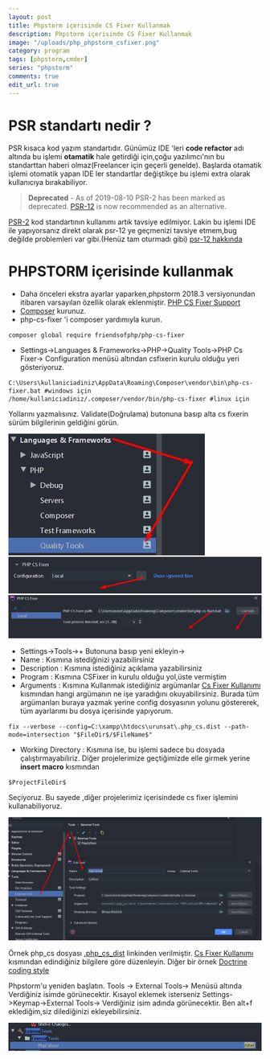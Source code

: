 ```yaml
---
layout: post
title: Phpstorm içerisinde CS Fixer Kullanmak
description: Phpstorm içerisinde CS Fixer Kullanmak
image: "/uploads/php_phpstorm_csfixer.png"
category: program
tags: [phpstorm,cmder]
series: "phpstorm"
comments: true
edit_url: true
---
```


  # PSR standartı nedir ?

PSR kısaca kod  yazım standartıdır. Günümüz IDE 'leri **code refactor** adı altında bu işlemi **otamatik** hale getirdiği için,çoğu yazılımcı'nın bu standarttan haberi olmaz(Freelancer için geçerli genelde). Başlarda otamatik işlemi otomatik yapan IDE ler standartlar değiştikçe bu işlemi extra olarak kullanıcıya bırakabiliyor.
<!-- excerpt separator -->
> **Deprecated** - As of 2019-08-10 PSR-2 has been marked as deprecated. [PSR-12](https://www.php-fig.org/psr/psr-12/) is now recommended as an
> alternative.

[PSR-2](https://www.php-fig.org/psr/psr-2/) kod standartının kullanımı artık tavsiye edilmiyor.  Lakin bu işlemi IDE ile yapıyorsanız direkt olarak psr-12 ye geçmenizi tavsiye etmem,bug değilde problemleri var gibi.(Henüz tam oturmadı gibi)  [psr-12 hakkında](https://github.com/FriendsOfPHP/PHP-CS-Fixer/issues/4502)

# PHPSTORM içerisinde kullanmak

 * Daha önceleri ekstra ayarlar yaparken,phpstorm 2018.3 versiyonundan itibaren varsayılan özellik olarak eklenmiştir. [PHP CS Fixer Support ](https://blog.jetbrains.com/phpstorm/2018/09/phpstorm-2018-3-early-access-program-is-open/)
 * [Composer](https://getcomposer.org/download/) kurunuz.
 * php-cs-fixer 'i composer yardımıyla kurun.

```shell
composer global require friendsofphp/php-cs-fixer
```
* Settings->Languages & Frameworks->PHP->Quality Tools->PHP Cs Fixer-> Configuration  menüsü altından csfixerin kurulu olduğu yeri gösteriyoruz.

```shell
C:\Users\kullaniciadiniz\AppData\Roaming\Composer\vendor\bin\php-cs-fixer.bat #windows için
/home/kullaniciadiniz/.composer/vendor/bin/php-cs-fixer #linux için
```
Yollarını yazmalısınız. Validate(Doğrulama)  butonuna basıp alta cs fixerin sürüm bilgilerinin geldiğini görün.

![phpstorm_inside_phpcsfixer](/uploads/php_phpstorm_csfixer.png)
![phpstorm_inside_phpcsfixer](/uploads/php_phpstorm_csfixer2.png)
![phpstorm_inside_phpcsfixer](/uploads/php_phpstorm_csfixer3.png)

*  Settings->Tools->+ Butonuna basıp yeni ekleyin->
* Name : Kısmına istediğinizi yazabilirsiniz
* Description : Kısmına istediğiniz açıklama yazabilirsiniz
* Program : Kısmına CSFixer in kurulu olduğu yol,üste vermiştim
* Arguments : Kısmına Kullanmak istediğiniz argümanlar  [Cs Fixer Kullanımı](https://github.com/FriendsOfPHP/PHP-CS-Fixer#usage) kısmından hangi argümanın ne işe yaradığını okuyabilirsiniz. Burada tüm argümanları buraya yazmak yerine config dosyasının yolunu göstererek, tüm ayarlarımı bu dosya içerisinde yapıyorum.

```shell
fix --verbose --config=C:\xampp\htdocs\urunsat\.php_cs.dist --path-mode=intersection "$FileDir$/$FileName$"
```
* Working Directory : Kısmına ise, bu işlemi sadece bu dosyada  çalıştırmayabiliriz. Diğer projelerimize geçtiğimizde elle girmek yerine **insert macro** kısmından

 ```shell
 $ProjectFileDir$
 ```
Seçiyoruz. Bu sayede ,diğer projelerimiz içerisindede cs fixer işlemini kullanabiliyoruz.

![phpstorm_inside_phpcsfixer](/uploads/php_phpstorm_csfixer4.png)

Örnek php_cs dosyası [.php_cs_dist](https://github.com/FriendsOfPHP/PHP-CS-Fixer/blob/master/.php_cs.dist) linkinden verilmiştir.  [Cs Fixer Kullanımı](https://github.com/FriendsOfPHP/PHP-CS-Fixer#usage) kısmından edindiğiniz bilgilere göre düzenleyin. Diğer bir örnek [Doctrine coding style](https://gist.github.com/azdanov/8f637142115feebf4b44e11a0971e5cb)

Phpstorm'u yeniden  başlatın.  Tools -> External Tools-> Menüsü altında Verdiğiniz isimde  görünecektir. Kısayol eklemek isterseniz Settings->Keymap->External Tools-> Verdiğiniz isim adında görünecektir. Ben alt+f eklediğim,siz dilediğinizi ekleyebilirsiniz.

![phpstorm_inside_phpcsfixer](/uploads/php_phpstorm_csfixer5.png)
